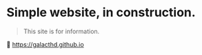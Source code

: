 # Simple website, in construction.

> This site is for information. 



🔗 https://galacthd.github.io


